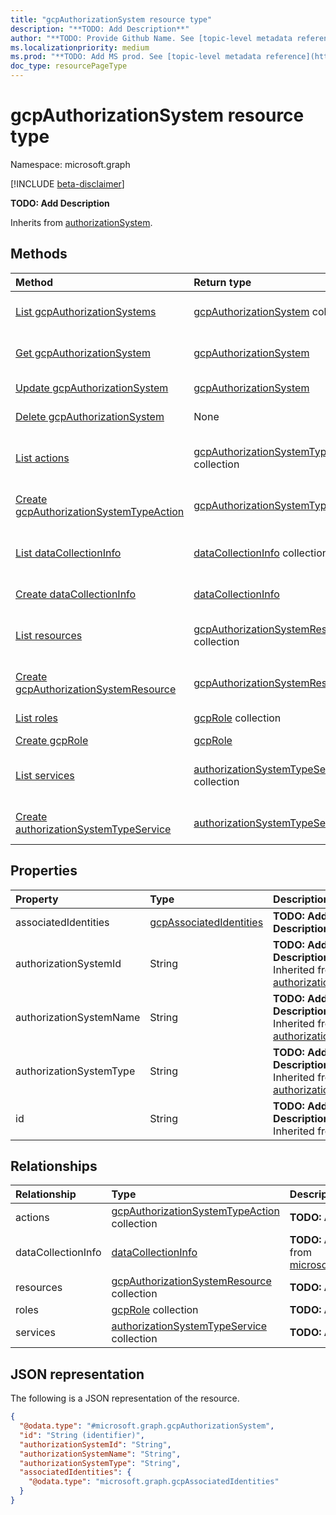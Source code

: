```yaml
---
title: "gcpAuthorizationSystem resource type"
description: "**TODO: Add Description**"
author: "**TODO: Provide Github Name. See [topic-level metadata reference](https://aka.ms/msgo?pagePath=Document-APIs/Guidelines/Metadata)**"
ms.localizationpriority: medium
ms.prod: "**TODO: Add MS prod. See [topic-level metadata reference](https://aka.ms/msgo?pagePath=Document-APIs/Guidelines/Metadata)**"
doc_type: resourcePageType
---
```


# gcpAuthorizationSystem resource type

Namespace: microsoft.graph

[!INCLUDE [beta-disclaimer](../../includes/beta-disclaimer.md)]

**TODO: Add Description**


Inherits from [authorizationSystem](../resources/authorizationsystem.md).

## Methods
|Method|Return type|Description|
|:---|:---|:---|
|[List gcpAuthorizationSystems](../api/gcpauthorizationsystem-list.md)|[gcpAuthorizationSystem](../resources/gcpauthorizationsystem.md) collection|Get a list of the [gcpAuthorizationSystem](../resources/gcpauthorizationsystem.md) objects and their properties.|
|[Get gcpAuthorizationSystem](../api/gcpauthorizationsystem-get.md)|[gcpAuthorizationSystem](../resources/gcpauthorizationsystem.md)|Read the properties and relationships of a [gcpAuthorizationSystem](../resources/gcpauthorizationsystem.md) object.|
|[Update gcpAuthorizationSystem](../api/gcpauthorizationsystem-update.md)|[gcpAuthorizationSystem](../resources/gcpauthorizationsystem.md)|Update the properties of a [gcpAuthorizationSystem](../resources/gcpauthorizationsystem.md) object.|
|[Delete gcpAuthorizationSystem](../api/gcpauthorizationsystem-delete.md)|None|Delete a [gcpAuthorizationSystem](../resources/gcpauthorizationsystem.md) object.|
|[List actions](../api/gcpauthorizationsystem-list-actions.md)|[gcpAuthorizationSystemTypeAction](../resources/gcpauthorizationsystemtypeaction.md) collection|Get the gcpAuthorizationSystemTypeAction resources from the actions navigation property.|
|[Create gcpAuthorizationSystemTypeAction](../api/gcpauthorizationsystem-post-actions.md)|[gcpAuthorizationSystemTypeAction](../resources/gcpauthorizationsystemtypeaction.md)|Create a new gcpAuthorizationSystemTypeAction object.|
|[List dataCollectionInfo](../api/gcpauthorizationsystem-list-datacollectioninfo.md)|[dataCollectionInfo](../resources/datacollectioninfo.md) collection|Get the dataCollectionInfo resources from the dataCollectionInfo navigation property.|
|[Create dataCollectionInfo](../api/gcpauthorizationsystem-post-datacollectioninfo.md)|[dataCollectionInfo](../resources/datacollectioninfo.md)|Create a new dataCollectionInfo object.|
|[List resources](../api/gcpauthorizationsystem-list-resources.md)|[gcpAuthorizationSystemResource](../resources/gcpauthorizationsystemresource.md) collection|Get the gcpAuthorizationSystemResource resources from the resources navigation property.|
|[Create gcpAuthorizationSystemResource](../api/gcpauthorizationsystem-post-resources.md)|[gcpAuthorizationSystemResource](../resources/gcpauthorizationsystemresource.md)|Create a new gcpAuthorizationSystemResource object.|
|[List roles](../api/gcpauthorizationsystem-list-roles.md)|[gcpRole](../resources/gcprole.md) collection|Get the gcpRole resources from the roles navigation property.|
|[Create gcpRole](../api/gcpauthorizationsystem-post-roles.md)|[gcpRole](../resources/gcprole.md)|Create a new gcpRole object.|
|[List services](../api/gcpauthorizationsystem-list-services.md)|[authorizationSystemTypeService](../resources/authorizationsystemtypeservice.md) collection|Get the authorizationSystemTypeService resources from the services navigation property.|
|[Create authorizationSystemTypeService](../api/gcpauthorizationsystem-post-services.md)|[authorizationSystemTypeService](../resources/authorizationsystemtypeservice.md)|Create a new authorizationSystemTypeService object.|

## Properties
|Property|Type|Description|
|:---|:---|:---|
|associatedIdentities|[gcpAssociatedIdentities](../resources/gcpassociatedidentities.md)|**TODO: Add Description**|
|authorizationSystemId|String|**TODO: Add Description** Inherited from [authorizationSystem](../resources/authorizationsystem.md).|
|authorizationSystemName|String|**TODO: Add Description** Inherited from [authorizationSystem](../resources/authorizationsystem.md).|
|authorizationSystemType|String|**TODO: Add Description** Inherited from [authorizationSystem](../resources/authorizationsystem.md).|
|id|String|**TODO: Add Description** Inherited from [entity](../resources/entity.md).|

## Relationships
|Relationship|Type|Description|
|:---|:---|:---|
|actions|[gcpAuthorizationSystemTypeAction](../resources/gcpauthorizationsystemtypeaction.md) collection|**TODO: Add Description**|
|dataCollectionInfo|[dataCollectionInfo](../resources/datacollectioninfo.md)|**TODO: Add Description** Inherited from [microsoft.graph.authorizationSystem](../resources/authorizationsystem.md)|
|resources|[gcpAuthorizationSystemResource](../resources/gcpauthorizationsystemresource.md) collection|**TODO: Add Description**|
|roles|[gcpRole](../resources/gcprole.md) collection|**TODO: Add Description**|
|services|[authorizationSystemTypeService](../resources/authorizationsystemtypeservice.md) collection|**TODO: Add Description**|

## JSON representation
The following is a JSON representation of the resource.
<!-- {
  "blockType": "resource",
  "keyProperty": "id",
  "@odata.type": "microsoft.graph.gcpAuthorizationSystem",
  "baseType": "microsoft.graph.authorizationSystem",
  "openType": false
}
-->
``` json
{
  "@odata.type": "#microsoft.graph.gcpAuthorizationSystem",
  "id": "String (identifier)",
  "authorizationSystemId": "String",
  "authorizationSystemName": "String",
  "authorizationSystemType": "String",
  "associatedIdentities": {
    "@odata.type": "microsoft.graph.gcpAssociatedIdentities"
  }
}
```

